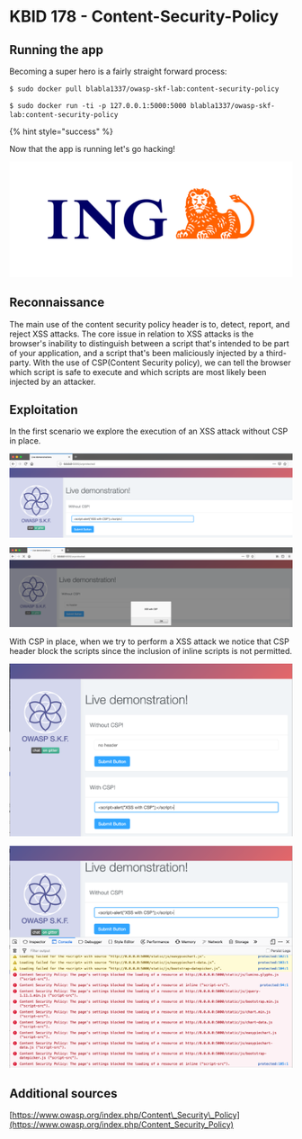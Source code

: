 # KBID 178 - Content-Security-Policy

## Running the app

Becoming a super hero is a fairly straight forward process:

```text
$ sudo docker pull blabla1337/owasp-skf-lab:content-security-policy
```

```text
$ sudo docker run -ti -p 127.0.0.1:5000:5000 blabla1337/owasp-skf-lab:content-security-policy
```

{% hint style="success" %}

Now that the app is running let's go hacking!

![Docker image and write-up thanks to ING!](.gitbook/assets/ing_primary_logo.png)

## Reconnaissance

The main use of the content security policy header is to, detect, report, and reject XSS attacks. The core issue in relation to XSS attacks is the browser's inability to distinguish between a script that's intended to be part of your application, and a script that's been maliciously injected by a third-party. With the use of CSP\(Content Security policy\), we can tell the browser which script is safe to execute and which scripts are most likely been injected by an attacker.

## Exploitation

In the first scenario we explore the execution of an XSS attack without CSP in place.

![](.gitbook/assets/xss-without-csp.png)

![](.gitbook/assets/xss-without-csp1.png)

With CSP in place, when we try to perform a XSS attack we notice that CSP header block the scripts since the inclusion of inline scripts is not permitted.

![](.gitbook/assets/xss-with-csp.png)

![](.gitbook/assets/xss-with-csp1.png)

## Additional sources

[https://www.owasp.org/index.php/Content\_Security\_Policy](https://www.owasp.org/index.php/Content_Security_Policy)


